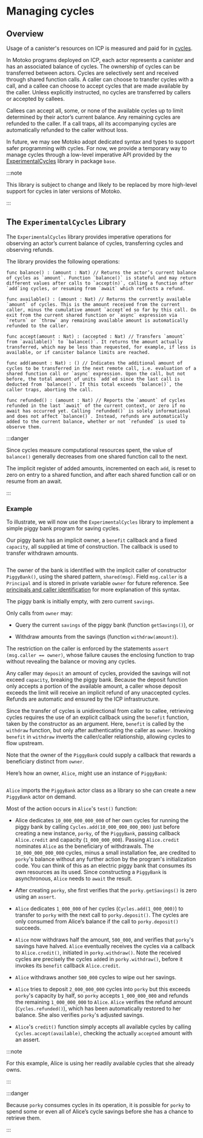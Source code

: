 # Managing cycles

## Overview

Usage of a canister's resources on ICP is measured and paid for in [cycles](/docs/current/developer-docs/getting-started/cycles/converting_icp_tokens_into_cycles).

In Motoko programs deployed on ICP, each actor represents a canister and has an associated balance of cycles. The ownership of cycles can be transferred between actors. Cycles are selectively sent and received through shared function calls. A caller can choose to transfer cycles with a call, and a callee can choose to accept cycles that are made available by the caller. Unless explicitly instructed, no cycles are transferred by callers or accepted by callees.

Callees can accept all, some, or none of the available cycles up to limit determined by their actor’s current balance. Any remaining cycles are refunded to the caller. If a call traps, all its accompanying cycles are automatically refunded to the caller without loss.

In future, we may see Motoko adopt dedicated syntax and types to support safer programming with cycles. For now, we provide a temporary way to manage cycles through a low-level imperative API provided by the [ExperimentalCycles](./base/ExperimentalCycles.md) library in package `base`.

:::note

This library is subject to change and likely to be replaced by more high-level support for cycles in later versions of Motoko.

:::

## The `ExperimentalCycles` Library

The `ExperimentalCycles` library provides imperative operations for observing an actor’s current balance of cycles, transferring cycles and observing refunds.

The library provides the following operations:

``` motoko no-repl
func balance() : (amount : Nat) // Returns the actor’s current balance of cycles as `amount`. Function `balance()` is stateful and may return different values after calls to `accept(n)`, calling a function after `add`ing cycles, or resuming from `await` which reflects a refund.

func available() : (amount : Nat) // Returns the currently available `amount` of cycles. This is the amount received from the current caller, minus the cumulative amount `accept`ed so far by this call. On exit from the current shared function or `async` expression via `return` or `throw` any remaining available amount is automatically refunded to the caller.

func accept(amount : Nat) : (accepted : Nat) // Transfers `amount` from `available()` to `balance()`. It returns the amount actually transferred, which may be less than requested, for example, if less is available, or if canister balance limits are reached.

func add(amount : Nat) : () // Indicates the additional amount of cycles to be transferred in the next remote call, i.e. evaluation of a shared function call or `async` expression. Upon the call, but not before, the total amount of units `add`ed since the last call is deducted from `balance()`. If this total exceeds `balance()`, the caller traps, aborting the call.

func refunded() : (amount : Nat) // Reports the `amount` of cycles refunded in the last `await` of the current context, or zero if no await has occurred yet. Calling `refunded()` is solely informational and does not affect `balance()`. Instead, refunds are automatically added to the current balance, whether or not `refunded` is used to observe them.
```


:::danger

Since cycles measure computational resources spent, the value of `balance()` generally decreases from one shared function call to the next.

The implicit register of added amounts, incremented on each `add`, is reset to zero on entry to a shared function, and after each shared function call or on resume from an await.

:::

### Example

To illustrate, we will now use the `ExperimentalCycles` library to implement a simple piggy bank program for saving cycles.

Our piggy bank has an implicit owner, a `benefit` callback and a fixed `capacity`, all supplied at time of construction. The callback is used to transfer withdrawn amounts.

``` motoko name=PiggyBank file=../examples/PiggyBank.mo
```

The owner of the bank is identified with the implicit caller of constructor `PiggyBank()`, using the shared pattern, `shared(msg)`. Field `msg.caller` is a `Principal` and is stored in private variable `owner` for future reference. See [principals and caller identification](../writing-motoko/caller-id.md) for more explanation of this syntax.

The piggy bank is initially empty, with zero current `savings`.

Only calls from `owner` may:

-   Query the current `savings` of the piggy bank (function `getSavings()`), or

-   Withdraw amounts from the savings (function `withdraw(amount)`).

The restriction on the caller is enforced by the statements `assert (msg.caller == owner)`, whose failure causes the enclosing function to trap without revealing the balance or moving any cycles.

Any caller may `deposit` an amount of cycles, provided the savings will not exceed `capacity`, breaking the piggy bank. Because the deposit function only accepts a portion of the available amount, a caller whose deposit exceeds the limit will receive an implicit refund of any unaccepted cycles. Refunds are automatic and ensured by the ICP infrastructure.

Since the transfer of cycles is unidirectional from caller to callee, retrieving cycles requires the use of an explicit callback using the `benefit` function, taken by the constructor as an argument. Here, `benefit` is called by the `withdraw` function, but only after authenticating the caller as `owner`. Invoking `benefit` in `withdraw` inverts the caller/caller relationship, allowing cycles to flow upstream.

Note that the owner of the `PiggyBank` could supply a callback that rewards a beneficiary distinct from `owner`.

Here’s how an owner, `Alice`, might use an instance of `PiggyBank`:

``` motoko include=PiggyBank file=./examples/Alice.mo
```

`Alice` imports the `PiggyBank` actor class as a library so she can create a new `PiggyBank` actor on demand.

Most of the action occurs in `Alice`'s `test()` function:

- Alice dedicates `10_000_000_000_000` of her own cycles for running the piggy bank by calling `Cycles.add(10_000_000_000_000)` just before creating a new instance, `porky`, of the `PiggyBank`, passing callback `Alice.credit` and capacity (`1_000_000_000`). Passing `Alice.credit` nominates `Alice` as the beneficiary of withdrawals. The `10_000_000_000_000` cycles, minus a small installation fee, are credited to `porky`'s balance without any further action by the program's initialization code. You can think of this as an electric piggy bank that consumes its own resources as its used. Since constructing a `PiggyBank` is asynchronous, `Alice` needs to `await` the result.

- After creating `porky`, she first verifies that the `porky.getSavings()` is zero using an `assert`.

- `Alice` dedicates `1_000_000` of her cycles (`Cycles.add(1_000_000)`) to transfer to `porky` with the next call to `porky.deposit()`. The cycles are only consumed from Alice’s balance if the call to `porky.deposit()` succeeds.

- `Alice` now withdraws half the amount, `500_000`, and verifies that `porky`'s savings have halved. `Alice` eventually receives the cycles via a callback to `Alice.credit()`, initiated in `porky.withdraw()`. Note the received cycles are precisely the cycles `add`ed in `porky.withdraw()`, before it invokes its `benefit` callback `Alice.credit`.

- `Alice` withdraws another `500_000` cycles to wipe out her savings.

- `Alice` tries to deposit `2_000_000_000` cycles into `porky` but this exceeds `porky`'s capacity by half, so `porky` accepts `1_000_000_000` and refunds the remaining `1_000_000_000` to `Alice`. `Alice` verifies the refund amount (`Cycles.refunded()`), which has been automatically restored to her balance. She also verifies `porky`'s adjusted savings.

- `Alice`'s `credit()` function simply accepts all available cycles by calling `Cycles.accept(available)`, checking the actually `accepted` amount with an assert.

:::note

For this example, Alice is using her readily available cycles that she already owns.

:::

:::danger

Because `porky` consumes cycles in its operation, it is possible for `porky` to spend some or even all of Alice’s cycle savings before she has a chance to retrieve them.

:::
